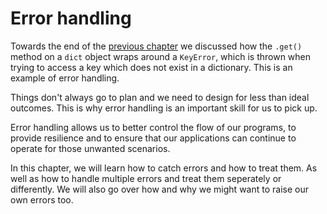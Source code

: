 # Error handling

Towards the end of the [previous chapter](dictionaries.md#accessing-key-value-pairs) we discussed how the `.get()` method on a `dict` object wraps around a `KeyError`, which is thrown when trying to access a key which does not exist in a dictionary. This is an example of error handling.

Things don't always go to plan and we need to design for less than ideal outcomes. This is why error handling is an important skill for us to pick up.

Error handling allows us to better control the flow of our programs, to provide resilience and to ensure that our applications can continue to operate for those unwanted scenarios.

In this chapter, we will learn how to catch errors and how to treat them. As well as how to handle multiple errors and treat them seperately or differently. We will also go over how and why we might want to raise our own errors too.
